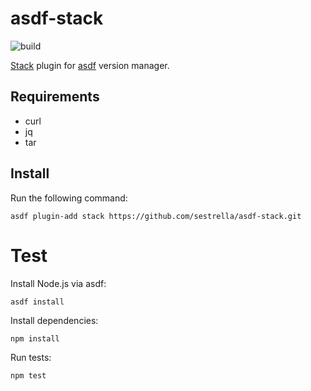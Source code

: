 # asdf-stack

![build](https://github.com/sestrella/asdf-stack/workflows/build/badge.svg?branch=master)

[Stack][stack] plugin for [asdf][asdf] version manager.

## Requirements

- curl
- jq
- tar

## Install

Run the following command:

```
asdf plugin-add stack https://github.com/sestrella/asdf-stack.git
```

# Test

Install Node.js via asdf:

```
asdf install
```

Install dependencies:

```
npm install
```

Run tests:

```
npm test
```

[asdf]: https://github.com/asdf-vm/asdf
[stack]: https://docs.haskellstack.org/en/stable/README
